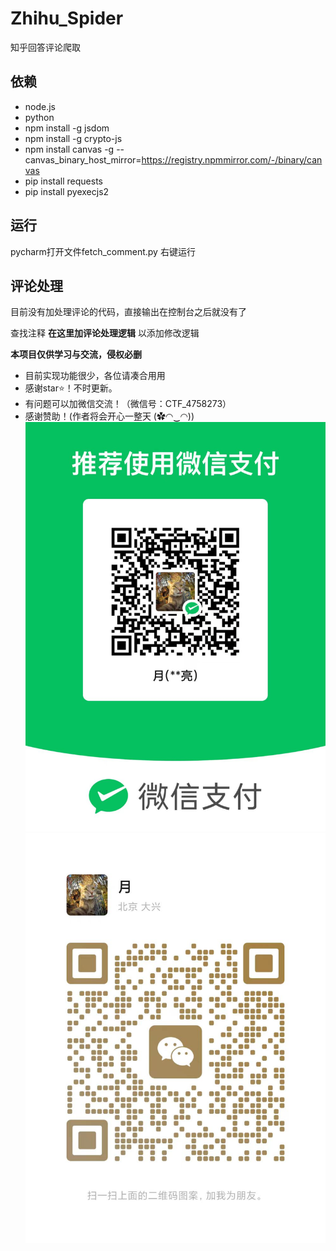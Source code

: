 # Zhihu_Spider

知乎回答评论爬取

## 依赖
- node.js 
- python
- npm install -g jsdom
- npm install -g crypto-js
- npm install canvas -g --canvas_binary_host_mirror=https://registry.npmmirror.com/-/binary/canvas
- pip install requests
- pip install pyexecjs2

## 运行
pycharm打开文件fetch_comment.py 右键运行

## 评论处理
目前没有加处理评论的代码，直接输出在控制台之后就没有了

查找注释 **在这里加评论处理逻辑** 以添加修改逻辑

**本项目仅供学习与交流，侵权必删**

- 目前实现功能很少，各位请凑合用用
- 感谢star⭐！不时更新。
- 有问题可以加微信交流！（微信号：CTF_4758273）
- 感谢赞助！(作者将会开心一整天 (✿◠‿◠))
![1.jpg](author%2F1.jpg)
![2.jpg](author%2F2.jpg)

